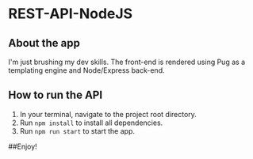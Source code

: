 # REST-API-NodeJS

## About the app
I'm just brushing my dev skills. The front-end is rendered using Pug as a templating engine and Node/Express back-end.

## How to run the API
1. In your terminal, navigate to the project root directory.
2. Run `npm install` to install all dependencies.
3. Run `npm run start` to start the app.

##Enjoy!

